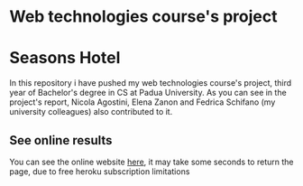 # Web technologies course's project
# Seasons Hotel
In this repository i have pushed my web technologies course's project, third year of Bachelor's degree in CS at Padua University. 
As you can see in the project's report, Nicola Agostini, Elena Zanon and Fedrica Schifano (my university colleagues) also contributed to it.
## See online results
You can see the online website [here](https://fierce-shore-31319.herokuapp.com/index.html), it may take some seconds to return the page, due to free heroku subscription limitations

